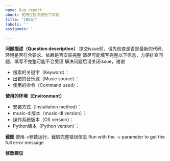 ```yaml
---
name: Bug report
about: 使用过程中遇到了问题
title: "[BUG]"
labels: ''
assignees: ''

---
```


**问题描述（Question description）**
提交issue前，请先检查是否是最新的代码、环境是否符合要求、依赖是否安装完整
请尽可能填写完整以下信息，方便排查问题，填写不完整可能不会受理
解决问题后请关闭issue，谢谢

- 搜索的关键字（Keyword）：
- 出错的音乐源（Music source）：
- 使用的命令（Command used）：

**使用的环境（Environment）**
- 安装方式（Installation method）：
- music-dl版本（music-dl version）：
- 操作系统版本（OS version）：
- Python版本（Python version）：

**截图**
使用`-v`参数运行，截取完整错误信息
Run with the `-v` parameter to get the full error message

**修改建议**
